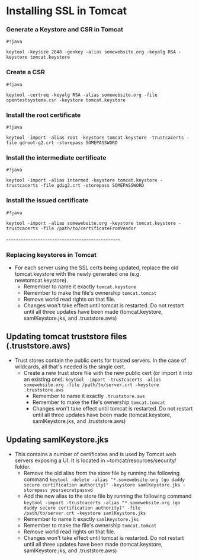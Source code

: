 # Installing SSL in Tomcat

### Generate a Keystore and CSR in Tomcat	 

```
#!java

keytool -keysize 2048 -genkey -alias somewebsite.org -keyalg RSA -keystore tomcat.keystore
```

### Create a CSR

```
#!java

keytool -certreq -keyalg RSA -alias somewebsite.org -file opentestsystems.csr -keystore tomcat.keystore
```

### Install the root certificate

```
#!java

keytool -import -alias root -keystore tomcat.keystore -trustcacerts -file gdroot-g2.crt -storepass SOMEPASSWORD
```


### Install the intermediate certificate

```
#!java

keytool -import -alias intermed -keystore tomcat.keystore -trustcacerts -file gdig2.crt -storepass SOMEPASSWORD
```

### Install the issued certificate

```
#!java

keytool -import -alias somewebsite.org -keystore tomcat.keystore -trustcacerts -file /path/to/certificateFromVendor
```

**-----------------------------------------------**

### Replacing keystores in Tomcat
* For each server using the SSL certs being updated, replace the old tomcat.keystore with the newly generated one (e.g. newtomcat.keystore).
    * Remember to name it exactly `tomcat.keystore`
    * Remember to make the file's ownership `tomcat.tomcat`
    * Remove world read rights on that file.
    * Changes won't take effect until tomcat is restarted. Do not restart until all three updates have been made (tomcat.keystore, samlKeystore.jks, and .truststore.aws)

## Updating tomcat truststore files (.truststore.aws)
* Trust stores contain the public certs for trusted servers. In the case of wildcards, all that's needed is the single cert.
    * Create a new trust store file with the new public cert (or import it into an existing one):
`keytool -import -trustcacerts -alias somewebsite.org -file /path/to/server.crt -keystore .truststore.aws
`
        * Remember to name it exactly `.truststore.aws`
        * Remember to make the file's ownership `tomcat.tomcat`
        * Changes won't take effect until tomcat is restarted. Do not restart until all three updates have been made (tomcat.keystore, samlKeystore.jks, and .truststore.aws)    

## Updating samlKeystore.jks
* This contains a number of certificates and is used by Tomcat web servers exposing a UI. It is located in ~tomcat/resources/security/ folder.
    * Remove the old alias from the store file by running the following command `keytool -delete -alias "*.somewebsite.org (go daddy secure certification authority)" -keystore samlKeystore.jks -storepass yoursecretpasswd`
    * Add the new alias to the store file by running the following command `keytool -import -trustcacerts -alias "*.somewebsite.org (go daddy secure certification authority)" -file /path/to/server.crt -keystore samlKeystore.jks`
    * Remember to name it exactly `samlKeystore.jks`
    * Remember to make the file's ownership `tomcat.tomcat`
    * Remove world read rights on that file.
    * Changes won't take effect until tomcat is restarted. Do not restart until all three updates have been made (tomcat.keystore, samlKeystore.jks, and .truststore.aws)
